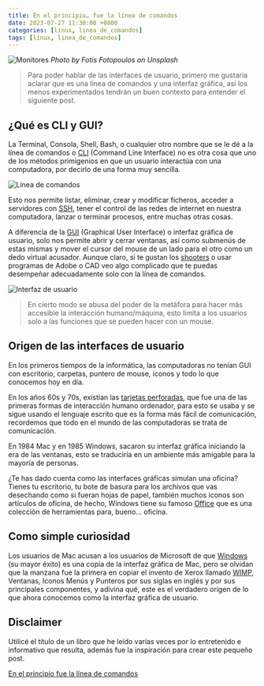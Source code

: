 ```yaml
---
title: En el principio… fue la línea de comandos
date: 2023-07-27 11:30:00 +0800
categories: [linux, linea_de_comandos]
tags: [linux, linea_de_comandos]
---
```


![Monitores](https://miro.medium.com/max/1400/1*afIBQQgoEl7jv8CGqXb9Jw.jpeg)
_Photo by Fotis Fotopoulos on Unsplash_

> Para poder hablar de las interfaces de usuario, primero me gustaría aclarar que es una línea de comandos y una interfaz gráfica, así los menos experimentados tendrán un buen contexto para entender el siguiente post.

## ¿Qué es CLI y GUI?

La Terminal, Consola, Shell, Bash, o cualquier otro nombre que se le dé a la línea de comandos o [CLI](https://es.wikipedia.org/wiki/Interfaz_de_l%C3%ADnea_de_comandos) (Command Line Interface) no es otra cosa que uno de los métodos primigenios en que un usuario interactúa con una computadora, por decirlo de una forma muy sencilla.

![Linea de comandos](https://miro.medium.com/max/1400/1*gZxtgK67kobj4aKxFTyyVQ.png)

Esto nos permite listar, eliminar, crear y modificar ficheros, acceder a servidores con [SSH](https://es.wikipedia.org/wiki/Secure_Shell), tener el control de las redes de internet en nuestra computadora, lanzar o terminar procesos, entre muchas otras cosas.

A diferencia de la [GUI](https://es.wikipedia.org/wiki/Interfaz_gr%C3%A1fica_de_usuario) (Graphical User Interface) o interfaz gráfica de usuario, solo nos permite abrir y cerrar ventanas, así como submenús de estas mismas y mover el cursor del mouse de un lado para el otro como un dedo virtual acusador. Aunque claro, si te gustan los [shooters](https://es.wikipedia.org/wiki/Videojuego_de_disparos) o usar programas de Adobe o CAD veo algo complicado que te puedas desempeñar adecuadamente solo con la línea de comandos.

![Interfaz de usuario](https://miro.medium.com/max/1400/1*G3Fl-diAaIiVuhRUNmTJKw.png)

> En cierto modo se abusa del poder de la metáfora para hacer más accesible la interacción humano/máquina, esto limita a los usuarios solo a las funciones que se pueden hacer con un mouse.

## Origen de las interfaces de usuario

En los primeros tiempos de la informática, las computadoras no tenían GUI con escritorio, carpetas, puntero de mouse, iconos y todo lo que conocemos hoy en día.

En los años 60s y 70s, existían las [tarjetas perforadas](https://es.wikipedia.org/wiki/Tarjeta_perforada), que fue una de las primeras formas de interacción humano ordenador, para esto se usaba y se sigue usando el lenguaje escrito que es la forma más fácil de comunicación, recordemos que todo en el mundo de las computadoras se trata de comunicación.

En 1984 Mac y en 1985 Windows, sacaron su interfaz gráfica iniciando la era de las ventanas, esto se traduciría en un ambiente más amigable para la mayoría de personas.

¿Te has dado cuenta como las interfaces gráficas simulan una oficina? Tienes tu escritorio, tu bote de basura para los archivos que vas desechando como si fueran hojas de papel, también muchos iconos son artículos de oficina, de hecho, Windows tiene su famoso [Office](https://es.wikipedia.org/wiki/Microsoft_Office) que es una colección de herramientas para, bueno… oficina.

## Como simple curiosidad

Los usuarios de Mac acusan a los usuarios de Microsoft de que [Windows](https://es.wikipedia.org/wiki/Microsoft_Windows) (su mayor éxito) es una copia de la interfaz gráfica de Mac, pero se olvidan que la manzana fue la primera en copiar el invento de Xerox llamado [WIMP](https://es.wikipedia.org/wiki/WIMP_(inform%C3%A1tica)), Ventanas, Iconos Menús y Punteros por sus siglas en inglés y por sus principales componentes, y adivina qué, este es el verdadero origen de lo que ahora conocemos como la interfaz gráfica de usuario.

## Disclaimer

Utilicé el título de un libro que he leído varias veces por lo entretenido e informativo que resulta, además fue la inspiración para crear este pequeño post.

[En el principio fue la línea de comandos](https://www.amazon.com.mx/En-principio-fue-l%C3%ADnea-comandos/dp/8493298220/ref=sr_1_1?__mk_es_MX=%C3%85M%C3%85%C5%BD%C3%95%C3%91&crid=2JMBEFFQ84GS6&keywords=en+el+principio+fue+la+l%C3%ADnea+de+comando&qid=1661617519&sprefix=en+el+principio+fue+la+linea+de+comando%2Caps%2C150&sr=8-1)
